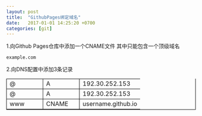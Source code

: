 ```yaml
---
layout: post
title:  "GithubPages绑定域名"
date:   2017-01-01 14:25:20 +0700
categories: [git]
---
```


1.向Github Pages仓库中添加一个CNAME文件
其中只能包含一个顶级域名

```
example.com
```

2.向DNS配置中添加3条记录
<style> 
table{border-right:1px solid #000;border-bottom:1px solid #000} 
table td{border-left:1px solid #000;border-top:1px solid #000} 
</style>  
<table width="400" border="0" cellspacing="0" cellpadding="0"> 
<tr> 
<td width="80">@</td> 
<td width="80">A</td> 
<td width="112">192.30.252.153</td> 
</tr> 
<tr> 
<td>@</td> 
<td>A</td> 
<td>192.30.252.153</td> 
</tr> 
<tr> 
<td>www</td> 
<td>CNAME</td> 
<td>username.github.io</td> 

